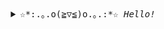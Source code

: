 <div align="center">
<details>
<summary><samp>☆*:.｡.o(≧▽≦)o.｡.:*☆ <i>Hello!</i></samp></summary>
<hr>
<div align="left">

### ***projects***

- games
    - [asteroids](https://github.com/kra53n/asteroids)
    - [pytouch](https://github.com/kra53n/pytouch)
- utils
    - [calc](https://github.com/kra53n/calc)
    - [getgit](https://github.com/kra53n/getgit)
    - [getgl](https://github.com/kra53n/getgl)
    - [wtfs](https://github.com/kra53n/wtfs)
- web
    - [artery-backend](https://github.com/kra53n/artery-backend)